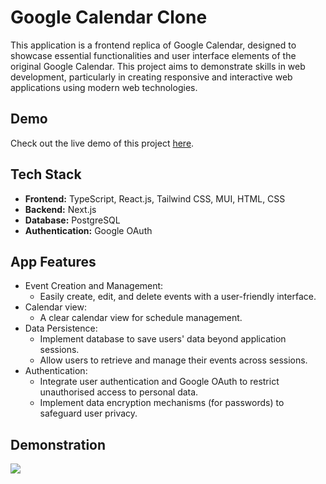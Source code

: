 # Google Calendar Clone

This application is a frontend replica of Google Calendar, designed to showcase essential functionalities and user interface elements of the original Google Calendar. This project aims to demonstrate skills in web development, particularly in creating responsive and interactive web applications using modern web technologies.

## Demo

Check out the live demo of this project [here](https://google-calendar-clone-tau.vercel.app/).

## Tech Stack

- **Frontend:** TypeScript, React.js, Tailwind CSS, MUI, HTML, CSS
- **Backend:** Next.js
- **Database:** PostgreSQL
- **Authentication:** Google OAuth

## App Features

- Event Creation and Management:
  - Easily create, edit, and delete events with a user-friendly interface.
- Calendar view:
  - A clear calendar view for schedule management.
- Data Persistence:
  - Implement database to save users' data beyond application sessions.
  - Allow users to retrieve and manage their events across sessions.
- Authentication:
  - Integrate user authentication and Google OAuth to restrict unauthorised access to personal data.
  - Implement data encryption mechanisms (for passwords) to safeguard user privacy.

## Demonstration

![](./google-calendar-clone-demo.gif)
